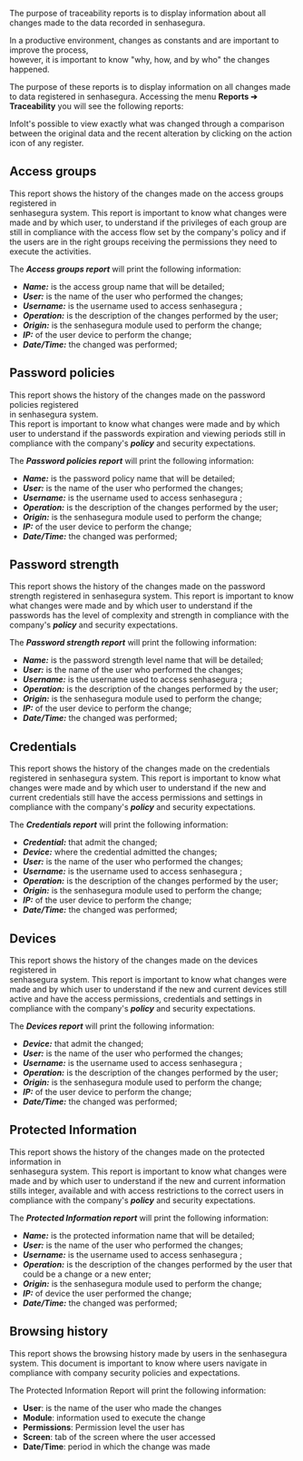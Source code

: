 The purpose of traceability reports is to display information about all changes made to the data recorded in senhasegura.

In a productive environment, changes as constants and are important to improve the process,  
however, it is important to know "why, how, and by who" the changes happened.

The purpose of these reports is to display information on all changes made to data registered in senhasegura. Accessing the menu **Reports ➔ Traceability** you will see the following reports:

InfoIt's possible to view exactly what was changed through a comparison between the original data and the recent alteration by clicking on the action icon of any register.

## Access groups

This report shows the history of the changes made on the access groups registered in  
senhasegura system. This report is important to know what changes were made and by which user, to understand if the privileges of each group are still in compliance with the access flow set by the company's policy and if the users are in the right groups receiving the permissions they need to execute the activities.

The ***Access groups report*** will print the following information:

* ***Name:*** is the access group name that will be detailed;
* ***User:*** is the name of the user who performed the changes;
* ***Username:*** is the username used to access senhasegura ;
* ***Operation:*** is the description of the changes performed by the user;
* ***Origin:*** is the senhasegura module used to perform the change;
* ***IP:*** of the user device to perform the change;
* ***Date/Time:*** the changed was performed;

## Password policies

This report shows the history of the changes made on the password policies registered  
in senhasegura system.  
This report is important to know what changes were made and by which user to understand if the passwords expiration and viewing periods still in compliance with the company's ***policy*** and security expectations.

The ***Password policies report*** will print the following information:

* ***Name:*** is the password policy name that will be detailed;
* ***User:*** is the name of the user who performed the changes;
* ***Username:*** is the username used to access senhasegura ;
* ***Operation:*** is the description of the changes performed by the user;
* ***Origin:*** is the senhasegura module used to perform the change;
* ***IP:*** of the user device to perform the change;
* ***Date/Time:*** the changed was performed;

## Password strength

This report shows the history of the changes made on the password strength registered in senhasegura system. This report is important to know what changes were made and by which user to understand if the passwords has the level of complexity and strength in compliance with the company's ***policy*** and security expectations.

The ***Password strength report*** will print the following information:

* ***Name:*** is the password strength level name that will be detailed;
* ***User:*** is the name of the user who performed the changes;
* ***Username:*** is the username used to access senhasegura ;
* ***Operation:*** is the description of the changes performed by the user;
* ***Origin:*** is the senhasegura module used to perform the change;
* ***IP:*** of the user device to perform the change;
* ***Date/Time:*** the changed was performed;

## Credentials

This report shows the history of the changes made on the credentials registered in senhasegura system. This report is important to know what changes were made and by which user to understand if the new and current credentials still have the access permissions and settings in compliance with the company's ***policy*** and security expectations.

The ***Credentials report*** will print the following information:

* ***Credential:*** that admit the changed;
* ***Device:*** where the credential admitted the changes;
* ***User:*** is the name of the user who performed the changes;
* ***Username:*** is the username used to access senhasegura ;
* ***Operation:*** is the description of the changes performed by the user;
* ***Origin:*** is the senhasegura module used to perform the change;
* ***IP:*** of the user device to perform the change;
* ***Date/Time:*** the changed was performed;

## Devices

This report shows the history of the changes made on the devices registered in  
senhasegura system. This report is important to know what changes were made and by which user to understand if the new and current devices still active and have the access permissions, credentials and settings in compliance with the company's ***policy*** and security expectations.

The ***Devices report*** will print the following information:

* ***Device:*** that admit the changed;
* ***User:*** is the name of the user who performed the changes;
* ***Username:*** is the username used to access senhasegura ;
* ***Operation:*** is the description of the changes performed by the user;
* ***Origin:*** is the senhasegura module used to perform the change;
* ***IP:*** of the user device to perform the change;
* ***Date/Time:*** the changed was performed;

## Protected Information

This report shows the history of the changes made on the protected information in  
senhasegura system. This report is important to know what changes were made and by which user to understand if the new and current information stills integer, available and with access restrictions to the correct users in compliance with the company's ***policy*** and security expectations.

The ***Protected Information report*** will print the following information:

* ***Name:*** is the protected information name that will be detailed;
* ***User:*** is the name of the user who performed the changes;
* ***Username:*** is the username used to access senhasegura ;
* ***Operation:*** is the description of the changes performed by the user that could be a change or a new enter;
* ***Origin:*** is the senhasegura module used to perform the change;
* ***IP:*** of device the user performed the change;
* ***Date/Time:*** the changed was performed;

## Browsing history

This report shows the browsing history made by users in the senhasegura system. This document is important to know where users navigate in compliance with company security policies and expectations.

The Protected Information Report will print the following information:

* **User**: is the name of the user who made the changes
* **Module**: information used to execute the change
* **Permissions**: Permission level the user has
* **Screen**: tab of the screen where the user accessed
* **Date/Time**: period in which the change was made
